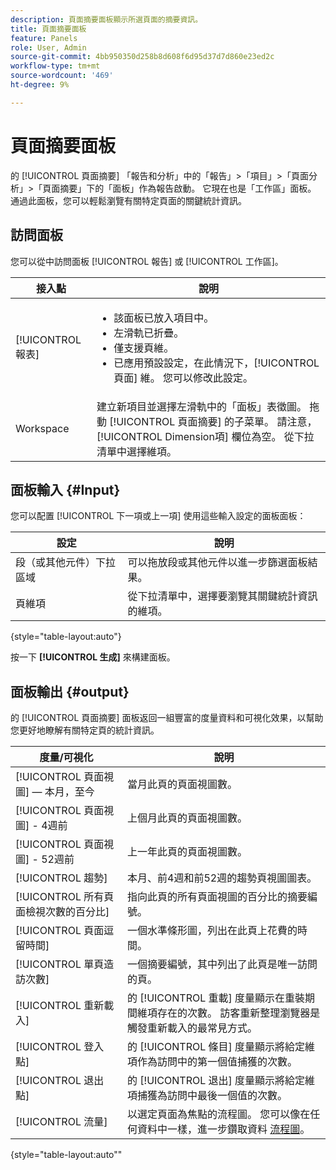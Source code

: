 ```yaml
---
description: 頁面摘要面板顯示所選頁面的摘要資訊。
title: 頁面摘要面板
feature: Panels
role: User, Admin
source-git-commit: 4bb950350d258b8d608f6d95d37d7d860e23ed2c
workflow-type: tm+mt
source-wordcount: '469'
ht-degree: 9%

---
```



# 頁面摘要面板

的 [!UICONTROL 頁面摘要] 「報告和分析」中的「報告」>「項目」>「頁面分析」>「頁面摘要」下的「面板」作為報告啟動。 它現在也是「工作區」面板。 通過此面板，您可以輕鬆瀏覽有關特定頁面的關鍵統計資訊。

## 訪問面板

您可以從中訪問面板 [!UICONTROL 報告] 或 [!UICONTROL 工作區]。

| 接入點 | 說明 |
| --- | --- |
| [!UICONTROL 報表] | <ul><li>該面板已放入項目中。</li><li>左滑軌已折疊。</li><li>僅支援頁維。</li><li>已應用預設設定，在此情況下，[!UICONTROL 頁面] 維。 您可以修改此設定。</li></ul> |
| Workspace | 建立新項目並選擇左滑軌中的「面板」表徵圖。 拖動 [!UICONTROL 頁面摘要] 的子菜單。 請注意， [!UICONTROL Dimension項] 欄位為空。 從下拉清單中選擇維項。 |

## 面板輸入 {#Input}

您可以配置 [!UICONTROL 下一項或上一項] 使用這些輸入設定的面板面板：

| 設定 | 說明 |
| --- | --- |
| 段（或其他元件）下拉區域 | 可以拖放段或其他元件以進一步篩選面板結果。 |
| 頁維項 | 從下拉清單中，選擇要瀏覽其關鍵統計資訊的維項。 |

{style=&quot;table-layout:auto&quot;}

按一下 **[!UICONTROL 生成]** 來構建面板。

## 面板輸出 {#output}

的 [!UICONTROL 頁面摘要] 面板返回一組豐富的度量資料和可視化效果，以幫助您更好地瞭解有關特定頁的統計資訊。

| 度量/可視化 | 說明 |
| --- | --- |
| [!UICONTROL 頁面視圖]  — 本月，至今 | 當月此頁的頁面視圖數。 |
| [!UICONTROL 頁面視圖] - 4週前 | 上個月此頁的頁面視圖數。 |
| [!UICONTROL 頁面視圖] - 52週前 | 上一年此頁的頁面視圖數。 |
| [!UICONTROL 趨勢] | 本月、前4週和前52週的趨勢頁視圖圖表。 |
| [!UICONTROL 所有頁面檢視次數的百分比] | 指向此頁的所有頁面視圖的百分比的摘要編號。 |
| [!UICONTROL 頁面逗留時間] | 一個水準條形圖，列出在此頁上花費的時間。 |
| [!UICONTROL 單頁造訪次數] | 一個摘要編號，其中列出了此頁是唯一訪問的頁。 |
| [!UICONTROL 重新載入] | 的 [!UICONTROL 重載] 度量顯示在重裝期間維項存在的次數。 訪客重新整理瀏覽器是觸發重新載入的最常見方式。 |
| [!UICONTROL 登入點] | 的 [!UICONTROL 條目] 度量顯示將給定維項作為訪問中的第一個值捕獲的次數。 |
| [!UICONTROL 退出點] | 的 [!UICONTROL 退出] 度量顯示將給定維項捕獲為訪問中最後一個值的次數。 |
| [!UICONTROL 流量] | 以選定頁面為焦點的流程圖。 您可以像在任何資料中一樣，進一步鑽取資料 [流程圖](/help/analyze/analysis-workspace/visualizations/c-flow/creating-flow-report.md)。 |

{style=&quot;table-layout:auto&quot;&quot;
